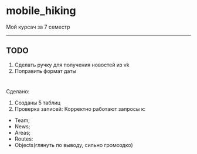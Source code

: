 # mobile_hiking
Мой курсач за 7 семестр

-----
## TODO
1. Сделать ручку для получения новостей из vk
2. Поправить формат даты

#
Сделано:
1) Созданы 5 таблиц
2) Проверка записей:
Корректно работают запросы к: 
- Team;
- News;
- Areas;
- Routes:
- Objects(глянуть по выводу, сильно громоздко)

